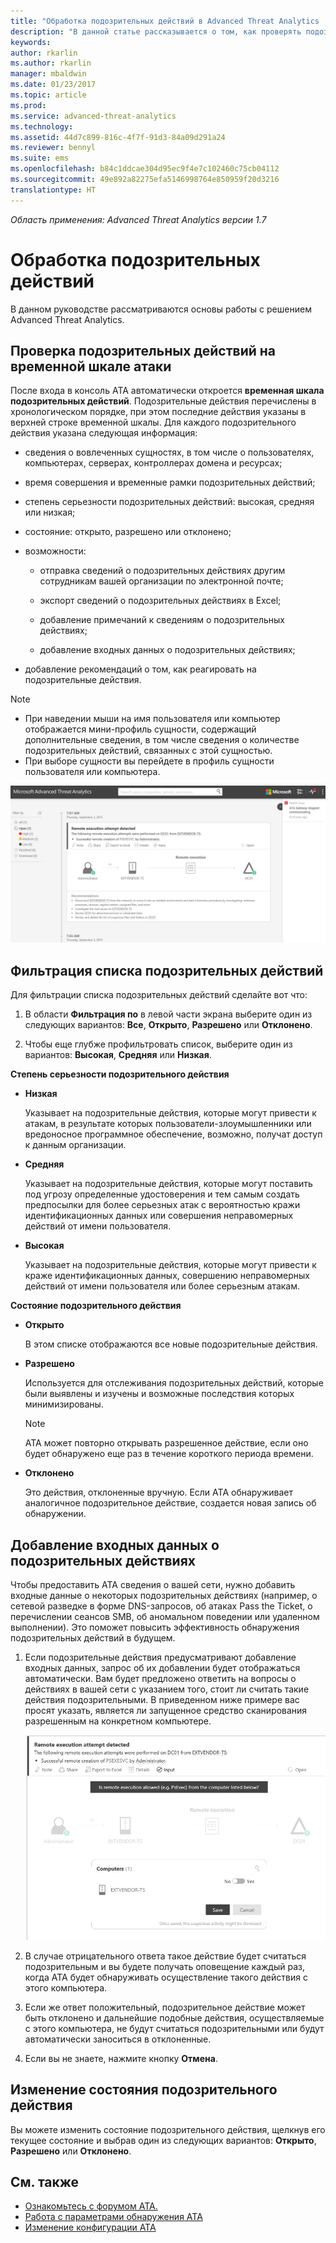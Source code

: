 ```yaml
---
title: "Обработка подозрительных действий в Advanced Threat Analytics | Документация Майкрософт"
description: "В данной статье рассказывается о том, как проверять подозрительные действия, выявленные АТА."
keywords: 
author: rkarlin
ms.author: rkarlin
manager: mbaldwin
ms.date: 01/23/2017
ms.topic: article
ms.prod: 
ms.service: advanced-threat-analytics
ms.technology: 
ms.assetid: 44d7c899-816c-4f7f-91d3-84a09d291a24
ms.reviewer: bennyl
ms.suite: ems
ms.openlocfilehash: b84c1ddcae304d95ec9f4e7c102460c75cb04112
ms.sourcegitcommit: 49e892a82275efa5146998764e850959f20d3216
translationtype: HT
---
```

*Область применения: Advanced Threat Analytics версии 1.7*



# <a name="working-with-suspicious-activities"></a>Обработка подозрительных действий
В данном руководстве рассматриваются основы работы с решением Advanced Threat Analytics.

## <a name="review-suspicious-activities-on-the-attack-time-line"></a>Проверка подозрительных действий на временной шкале атаки
После входа в консоль ATA автоматически откроется **временная шкала подозрительных действий**. Подозрительные действия перечислены в хронологическом порядке, при этом последние действия указаны в верхней строке временной шкалы.
Для каждого подозрительного действия указана следующая информация:

-   сведения о вовлеченных сущностях, в том числе о пользователях, компьютерах, серверах, контроллерах домена и ресурсах;

-   время совершения и временные рамки подозрительных действий;

-   степень серьезности подозрительных действий: высокая, средняя или низкая;

-   состояние: открыто, разрешено или отклонено;

-   возможности:

    -   отправка сведений о подозрительных действиях другим сотрудникам вашей организации по электронной почте;

    -   экспорт сведений о подозрительных действиях в Excel;

    -   добавление примечаний к сведениям о подозрительных действиях;

    -   добавление входных данных о подозрительных действиях;

-   добавление рекомендаций о том, как реагировать на подозрительные действия.

> [!NOTE]
> -   При наведении мыши на имя пользователя или компьютер отображается мини-профиль сущности, содержащий дополнительные сведения, в том числе сведения о количестве подозрительных действий, связанных с этой сущностью.
> -   При выборе сущности вы перейдете в профиль сущности пользователя или компьютера.

![Изображение временной шкалы подозрительных действий ATA](media/ATA-Suspicious-Activity-Timeline.JPG)

## <a name="filter-suspicious-activities-list"></a>Фильтрация списка подозрительных действий
Для фильтрации списка подозрительных действий сделайте вот что:

1.  В области **Фильтрация по** в левой части экрана выберите один из следующих вариантов: **Все**, **Открыто**, **Разрешено** или **Отклонено**.

2.  Чтобы еще глубже профильтровать список, выберите один из вариантов: **Высокая**, **Средняя** или **Низкая**.

**Степень серьезности подозрительного действия**

-   **Низкая**

    Указывает на подозрительные действия, которые могут привести к атакам, в результате которых пользователи-злоумышленники или вредоносное программное обеспечение, возможно, получат доступ к данным организации.

-   **Средняя**

    Указывает на подозрительные действия, которые могут поставить под угрозу определенные удостоверения и тем самым создать предпосылки для более серьезных атак с вероятностью кражи идентификационных данных или совершения неправомерных действий от имени пользователя.

-   **Высокая**

    Указывает на подозрительные действия, которые могут привести к краже идентификационных данных, совершению неправомерных действий от имени пользователя или более серьезным атакам.

**Состояние подозрительного действия**

-   **Открыто**

    В этом списке отображаются все новые подозрительные действия.

-   **Разрешено**

    Используется для отслеживания подозрительных действий, которые были выявлены и изучены и возможные последствия которых минимизированы.

    > [!NOTE]
    > ATA может повторно открывать разрешенное действие, если оно будет обнаружено еще раз в течение короткого периода времени.

-   **Отклонено**

    Это действия, отклоненные вручную. Если ATA обнаруживает аналогичное подозрительное действие, создается новая запись об обнаружении.

## <a name="provide-input-on-a-suspicious-activity"></a>Добавление входных данных о подозрительных действиях
Чтобы предоставить ATA сведения о вашей сети, нужно добавить входные данные о некоторых подозрительных действиях (например, о сетевой разведке в форме DNS-запросов, об атаках Pass the Ticket, о перечислении сеансов SMB, об аномальном поведении или удаленном выполнении). Это поможет повысить эффективность обнаружения подозрительных действий в будущем.

1.  Если подозрительные действия предусматривают добавление входных данных, запрос об их добавлении будет отображаться автоматически. Вам будет предложено ответить на вопросы о действиях в вашей сети с указанием того, стоит ли считать такие действия подозрительными. В приведенном ниже примере вас просят указать, является ли запущенное средство сканирования разрешенным на конкретном компьютере.

    ![Изображение добавления в АТА входных данных для подозрительных действий](media/ATA-Input.JPG)

2.  В случае отрицательного ответа такое действие будет считаться подозрительным и вы будете получать оповещение каждый раз, когда АТА будет обнаруживать осуществление такого действия с этого компьютера.

3.  Если же ответ положительный, подозрительное действие может быть отклонено и дальнейшие подобные действия, осуществляемые с этого компьютера, не будут считаться подозрительными или будут автоматически заноситься в отклоненные.

4.  Если вы не знаете, нажмите кнопку **Отмена**.

## <a name="change-the-status-of-a-suspicious-activity"></a>Изменение состояния подозрительного действия
Вы можете изменить состояние подозрительного действия, щелкнув его текущее состояние и выбрав один из следующих вариантов: **Открыто**, **Разрешено** или **Отклонено**.

## <a name="see-also"></a>См. также
- [Ознакомьтесь с форумом ATA.](https://social.technet.microsoft.com/Forums/security/home?forum=mata)
- [Работа с параметрами обнаружения ATA](working-with-detection-settings.md)
- [Изменение конфигурации ATA](modifying-ata-configuration.md)
